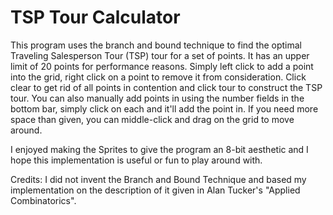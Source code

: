 # TSP Tour Calculator

This program uses the branch and bound technique to find the optimal Traveling Salesperson Tour (TSP) tour for a set of points. It has an upper limit of 20 points for performance reasons. 
Simply left click to add a point into the grid, right click on a point to remove it from consideration. Click clear to get rid of all points in contention and click tour to construct the TSP tour.
You can also manually add points in using the number fields in the bottom bar, simply click on each and it'll add the point in.
If you need more space than given, you can middle-click and drag on the grid to move around.

I enjoyed making the Sprites to give the program an 8-bit aesthetic and I hope this implementation is useful or fun to play around with.

Credits: I did not invent the Branch and Bound Technique and based my implementation on the description of it given in Alan Tucker's "Applied Combinatorics".
